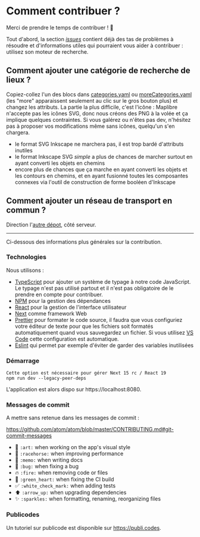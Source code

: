 # Comment contribuer ?

Merci de prendre le temps de contribuer ! 🎉

Tout d'abord, la section _[issues](https://github.com/laem/cartes/issues)_ contient déjà des tas de problèmes à résoudre et d'informations utiles qui pourraient vous aider à contribuer : utilisez son moteur de recherche. 

## Comment ajouter une catégorie de recherche de lieux ? 

Copiez-collez l'un des blocs dans [categories.yaml](https://github.com/laem/cartes/blob/master/app/categories.yaml) ou [moreCategories.yaml](https://github.com/laem/cartes/blob/master/app/moreCategories.yaml) (les "more" apparaissent seulement au clic sur le gros bouton plus) et changez les attributs. 
La partie la plus difficile, c'est l'icône : Maplibre n'accepte pas les icônes SVG, donc nous créons des PNG à la volée et ça implique quelques contraintes. Si vous galérez ou n'êtes pas dev, n'hésitez pas à proposer vos modifications même sans icônes, quelqu'un s'en chargera. 

- le format SVG Inkscape ne marchera pas, il est trop bardé d'attributs inutiles
- le format Inkscape SVG _simple_ a plus de chances de marcher surtout en ayant converti les objets en chemins
- encore plus de chances que ça marche en ayant converti les objets et les contours en chemins, et en ayant fusionné toutes les composantes connexes via l'outil de construction de forme booléen d'Inkscape

## Comment ajouter un réseau de transport en commun ? 

Direction l'[autre dépot](https://github.com/laem/gtfs), côté serveur.  

---------------

Ci-dessous des informations plus générales sur la contribution.

### Technologies

Nous utilisons :

-   [TypeScript](https://www.typescriptlang.org) pour ajouter un système de typage à notre code JavaScript. Le typage n'est pas utilisé partout et il n'est pas obligatoire de le prendre en compte pour contribuer.
-   [NPM](https://npmjs.com) pour la gestion des dépendances
-   [React](https://reactjs.org) pour la gestion de l'interface utilisateur
-   [Next](https://nextjs.org) comme framework Web
-   [Prettier](https://prettier.io/) pour formater le code source, il faudra que vous configuriez votre éditeur de texte pour que les fichiers soit formatés automatiquement quand vous sauvegardez un fichier. Si vous utilisez [VS Code](https://code.visualstudio.com/) cette configuration est automatique.
-   [Eslint](http://eslint.org) qui permet par exemple d'éviter de garder des variables inutilisées

### Démarrage

```
Cette option est nécessaire pour gérer Next 15 rc / React 19
npm run dev --legacy-peer-deps
```
L'application est alors dispo sur https://localhost:8080.

### Messages de commit

A mettre sans retenue dans les messages de commit :

https://github.com/atom/atom/blob/master/CONTRIBUTING.md#git-commit-messages

-   🎨 `:art:` when working on the app's visual style
-   🐎 `:racehorse:` when improving performance
-   📝 `:memo:` when writing docs
-   🐛 `:bug:` when fixing a bug
-   🔥 `:fire:` when removing code or files
-   💚 `:green_heart:` when fixing the CI build
-   ✅ `:white_check_mark:` when adding tests
-   ⬆️ `:arrow_up:` when upgrading dependencies
-   :sparkles: `:sparkles:` when formatting, renaming, reorganizing files

### Publicodes

Un tutoriel sur publicode est disponible sur https://publi.codes.
